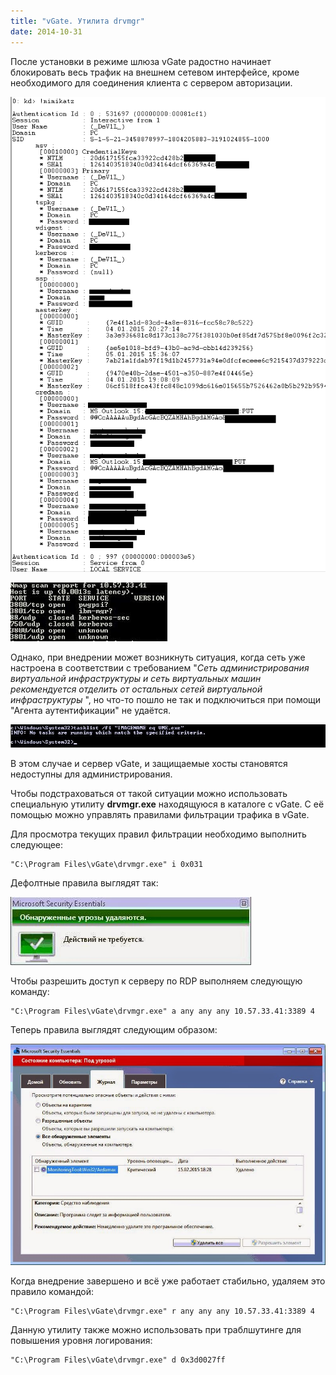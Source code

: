 ```yaml
---
title: "vGate. Утилита drvmgr"
date: 2014-10-31
---
```


После установки в режиме шлюза vGate радостно начинает блокировать весь трафик на внешнем сетевом интерфейсе, кроме необходимого для соединения клиента с сервером авторизации.  


[![](images/1.png)](images/1.png)

[![](images/2.jpg)](images/2.jpg)

  


Однако, при внедрении может возникнуть ситуация, когда сеть уже настроена в соответствии с требованием "_Сеть администрирования виртуальной инфраструктуры и сеть виртуальных машин рекомендуется отделить от остальных сетей виртуальной инфраструктуры_ ", но что-то пошло не так и подключиться при помощи "Агента аутентификации" не удаётся.  
  


[![](images/3.jpg)](images/3.jpg)

  


  


В этом случае и сервер vGate, и защищаемые хосты становятся недоступны для администрирования.  
  
Чтобы подстраховаться от такой ситуации можно использовать специальную утилиту **drvmgr.exe**  находящуюся в каталоге с vGate. С её помощью можно управлять правилами фильтрации трафика в vGate.  
  
Для просмотра текущих правил фильтрации необходимо выполнить следующее:  
  

    
    
    "C:\Program Files\vGate\drvmgr.exe" i 0x031
    

  
Дефолтные правила выглядят так:  
  


[![](images/4.jpg)](images/4.jpg)

  


Чтобы разрешить доступ к серверу по RDP выполняем следующую команду:  
  

    
    
    "C:\Program Files\vGate\drvmgr.exe" a any any any 10.57.33.41:3389 4
    

  
Теперь правила выглядят следующим образом:  
  


[![](images/5.jpg)](images/5.jpg)

  
  


Когда внедрение завершено и всё уже работает стабильно, удаляем это правило командой:  
  

    
    
    "C:\Program Files\vGate\drvmgr.exe" r any any any 10.57.33.41:3389 4
    

  
Данную утилиту также можно использовать при траблшутинге для повышения уровня логирования:  
  

    
    
    "C:\Program Files\vGate\drvmgr.exe" d 0x3d0027ff
    

  
  

